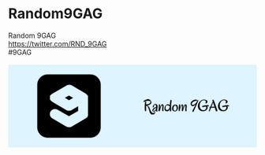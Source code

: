 # Random9GAG
Random 9GAG <br />
https://twitter.com/RND_9GAG<br />
#9GAG<br /><br />
![alt text](https://github.com/xhico/Random9GAG/blob/main/Random9GAG%20Banner.png?raw=true)

